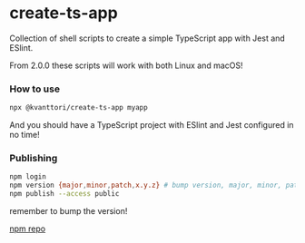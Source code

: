 # create-ts-app
Collection of shell scripts to create a simple TypeScript app with Jest and ESlint.

From 2.0.0 these scripts will work with both Linux and macOS!

### How to use

```bash
npx @kvanttori/create-ts-app myapp
```

And you should have a TypeScript project with ESlint and Jest configured in no time!

### Publishing

```bash
npm login
npm version {major,minor,patch,x.y.z} # bump version, major, minor, patch or even 2.3.4 for example!
npm publish --access public
```

remember to bump the version!

[npm repo](https://www.npmjs.com/org/kvanttori)
